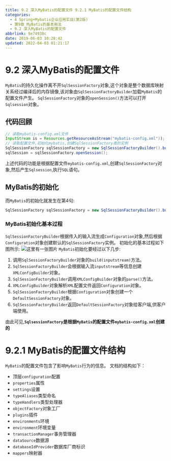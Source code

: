 ```yaml
---
title: 9.2 深入MyBatis的配置文件 9.2.1 MyBatis的配置文件结构
categories: 
  - 4 Spring+Mybatis企业应用实战(第2版)
  - 第9章 MyBatis的基本用法
  - 9.2 深入MyBatis的配置文件
abbrlink: 9e74938c
date: 2019-06-03 10:28:42
updated: 2022-04-03 01:21:17
---
```

# 9.2 深入MyBatis的配置文件
`MyBatis`的持久化操作离不开`SqlSessionFactory`对象,这个对象是整个数据库映射关系经过编译后的内存镜像,该对象由`SqlSessionFactoryBuilder`加载`MyBatis`的配置文件产生。
`SqlSessionFactory`对象的`openSession()`方法可以打开`Sqlsession`对象。
## 代码回顾
```java
// 读取mybatis-config.xml文件
InputStream is = Resources.getResourceAsStream("mybatis-config.xml"));
// 读取配置文件,初始化mybatis,创建SqlSessionFactory类的实例
SqlSessionFactory sqlSessionFactory = new SqlSessionFactoryBuilder().build(is);
sqlSession = sqlSessionFactory.openSession();
```
上述代码的功能是根据配置文件`mybatis-config.xml`,创建`SqlSessionFactory`对象,然后产生`Sqlsession`,执行`SQL`语句。
## MyBatis的初始化
而`MyBatis`的初始化就发生在第4句:
```java
SqlSessionFactory sqlSessionFactory = new SqlSessionFactoryBuilder().build(is);
```
### MyBatis初始化基本过程
`SqlSessionFactoryBuilder`根据传入的输入流生成`Configuration`对象,然后根据`Configuration`对象创建默认的`SqlSessionFactory`实例。
初始化的基本过程如下图所示:
![这里有一张图片](https://image-1257720033.cos.ap-shanghai.myqcloud.com/blog/readbooknote/Spring%2BMyBatisQiYeYingYongShiZhan/chapter9/1.png)
`MyBatis`初始化要经过以下几步:
1. 调用`SqlSessionFactoryBuilder`对象的`build(inputstream)`方法。
2. `SqlSessionFactoryBuilder`会根据输入流`inputstream`等信息创建`XMLConfigBuilder`对象。
3. `SqlSessionFactoryBuilder`调用`XMLConfigBuilder`对象的`parse()`方法。
4. `XMLConfigBuilder`对象解析`XML`配置文件返回`Configuration`对象。
5. `SqlSessionFactoryBuilder`根据`Configuration`对象创建一个`DefaultSessionFactory`对象。
6. `SqlSessionFactoryBuilder`返回`DefaultSessionFactory`对象给客户端,供客户端使用。

由此可见,**`SqlsessionFactory`是根据`MyBatis`的配置文件`mybatis-config.xml`创建的**
# 9.2.1 MyBatis的配置文件结构
`MyBatis`的配置文件包含了影响`MyBatis`行为的信息。 文档的结构如下： 
- 顶层`configuration`配置
- `properties`属性
- `settings`设置
- `typeAliases`类型命名
- `typeHandlers`类型处理器
- `objectFactory`对象工厂
- `plugins`插件
- `environments`环境
- `environment`环境变量
- `transactionManager`事务管理器
- `dataSource`数据源
- `databaseIdProvider`数据库厂商标识
- `mappers`映射器
